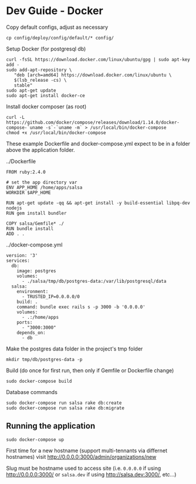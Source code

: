 # Dev Guide - Docker

Copy default configs, adjust as necessary

    cp config/deploy/config/default/* config/

Setup Docker (for postgresql db)

    curl -fsSL https://download.docker.com/linux/ubuntu/gpg | sudo apt-key add -
    sudo add-apt-repository \
       "deb [arch=amd64] https://download.docker.com/linux/ubuntu \
       $(lsb_release -cs) \
       stable"
    sudo apt-get update
    sudo apt-get install docker-ce

Install docker composer (as root)

    curl -L https://github.com/docker/compose/releases/download/1.14.0/docker-compose-`uname -s`-`uname -m` > /usr/local/bin/docker-compose
    chmod +x /usr/local/bin/docker-compose

These example Dockerfile and docker-compose.yml expect to be in a folder above the application folder.

../Dockerfile

    FROM ruby:2.4.0

    # set the app directory var
    ENV APP_HOME /home/apps/salsa
    WORKDIR $APP_HOME

    RUN apt-get update -qq && apt-get install -y build-essential libpq-dev nodejs
    RUN gem install bundler

    COPY salsa/Gemfile* ./
    RUN bundle install
    ADD . .

../docker-compose.yml

    version: '3'
    services:
      db:
        image: postgres
        volumes:
          - ./salsa/tmp/db/postgres-data:/var/lib/postgresql/data
      salsa:
        environment:
          - TRUSTED_IP=0.0.0.0/0
        build: .
        command: bundle exec rails s -p 3000 -b '0.0.0.0'
        volumes:
          - .:/home/apps
        ports:
          - "3000:3000"
        depends_on:
          - db

Make the postgres data folder in the project's tmp folder

    mkdir tmp/db/postgres-data -p

Build (do once for first run, then only if Gemfile or Dockerfile change)

    sudo docker-compose build

Database commands

    sudo docker-compose run salsa rake db:create
    sudo docker-compose run salsa rake db:migrate

## Running the application

    sudo docker-compose up

First time for a new hostname (support multi-tennants via differnet hostnames) visit http://0.0.0.0:3000/admin/organizations/new

Slug must be hostname used to access site (i.e. `0.0.0.0` if using http://0.0.0.0:3000/ or `salsa.dev` if using http://salsa.dev:3000/, etc...)
